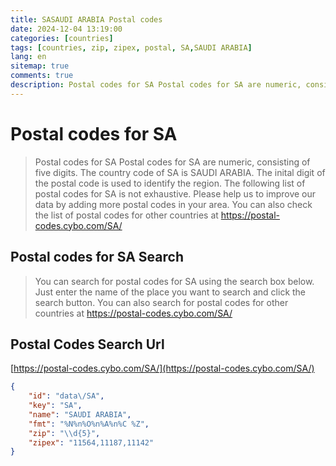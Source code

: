 ```yaml
---
title: SASAUDI ARABIA Postal codes 
date: 2024-12-04 13:19:00
categories: [countries]
tags: [countries, zip, zipex, postal, SA,SAUDI ARABIA]
lang: en
sitemap: true
comments: true
description: Postal codes for SA Postal codes for SA are numeric, consisting of five digits. The country code of SA is SAUDI ARABIA. The inital digit of the postal code is used to identify the region. The following list of postal codes for SA is not exhaustive. Please help us to improve our data by adding more postal codes in your area. You can also check the list of postal codes for other countries at https://postal-codes.cybo.com/SA/
---
```


# Postal codes for SA
> Postal codes for SA Postal codes for SA are numeric, consisting of five digits. The country code of SA is SAUDI ARABIA. The inital digit of the postal code is used to identify the region. The following list of postal codes for SA is not exhaustive. Please help us to improve our data by adding more postal codes in your area. You can also check the list of postal codes for other countries at https://postal-codes.cybo.com/SA/

## Postal codes for SA Search 
> You can search for postal codes for SA using the search box below. Just enter the name of the place you want to search and click the search button. You can also search for postal codes for other countries at https://postal-codes.cybo.com/SA/

## Postal Codes Search Url

[https://postal-codes.cybo.com/SA/](https://postal-codes.cybo.com/SA/)
```json
{
    "id": "data\/SA",
    "key": "SA",
    "name": "SAUDI ARABIA",
    "fmt": "%N%n%O%n%A%n%C %Z",
    "zip": "\\d{5}",
    "zipex": "11564,11187,11142"
}
```
